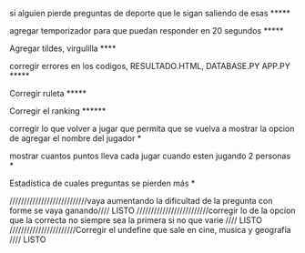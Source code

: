 
 si alguien pierde preguntas de deporte que le sigan saliendo de esas *****

 agregar temporizador para que puedan responder en 20 segundos *****

 Agregar tildes,  virgulilla ****

 corregir errores en los codigos, RESULTADO.HTML, DATABASE.PY APP.PY *****

 Corregir ruleta *****

 Corregir el ranking ******

 corregir lo que volver a jugar que permita que se vuelva a mostrar la opcion de agregar el nombre del jugador *

  mostrar cuantos puntos lleva cada jugar cuando esten jugando 2 personas *

  Estadística de cuales preguntas se pierden más *



 ///////////////////////////vaya aumentando la dificultad de la pregunta con forme se vaya ganando//// LISTO 
  /////////////////////////corregir lo de la opcion que la correcta no siempre sea la primera si no que varie //// LISTO
  ///////////////////////Corregir el undefine que sale en cine, musica y geografia //// LISTO